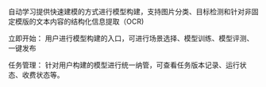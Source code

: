 自动学习提供快速建模的方式进行模型构建，支持图片分类、目标检测和针对非固定模版的文本内容的结构化信息提取（OCR)

立即开始： 用户进行模型构建的入口，可进行场景选择、模型训练、模型评测、一键发布

任务管理： 针对用户构建的模型进行统一纳管，可查看任务版本记录、运行状态、收费状态等。



